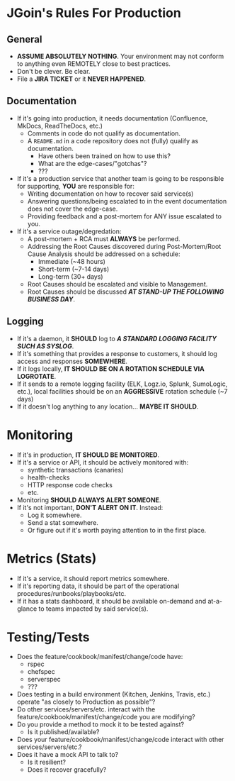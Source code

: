 # JGoin's Rules For Production
## General
- **ASSUME ABSOLUTELY NOTHING**.  Your environment may not conform to anything even REMOTELY close to best practices.
- Don't be clever.  Be clear.
- File a **JIRA TICKET** or it **NEVER HAPPENED**.

## Documentation
- If it's going into production, it needs documentation (Confluence, MkDocs, ReadTheDocs, etc.)
  - Comments in code do not qualify as documentation.
  - A `README.md` in a code repository does not (fully) qualify as documentation.
    - Have others been trained on how to use this?
    - What are the edge-cases/"gotchas"?
    - ???
- If it's a production service that another team is going to be responsible for supporting, **YOU** are responsible for:
  - Writing documentation on how to recover said service(s)
  - Answering questions/being escalated to in the event documentation does not cover the edge-case.
  - Providing feedback and a post-mortem for ANY issue escalated to you.
- If it's a service outage/degredation:
  - A post-mortem + RCA must **ALWAYS** be performed.
  - Addressing the Root Causes discovered during Post-Mortem/Root Cause Analysis should be addressed on a schedule:
    - Immediate (~48 hours)
    - Short-term (~7-14 days)
    - Long-term (30+ days)
  - Root Causes should be escalated and visible to Management.
  - Root Causes should be discussed ***AT STAND-UP THE FOLLOWING BUSINESS DAY***.

## Logging
- If it's a daemon, it **SHOULD** log to ***A STANDARD LOGGING FACILITY SUCH AS SYSLOG***.
- If it's something that provides a response to customers, it should log access and responses **SOMEWHERE**.
- If it logs locally, **IT SHOULD BE ON A ROTATION SCHEDULE VIA LOGROTATE**.
- If it sends to a remote logging facility (ELK, Logz.io, Splunk, SumoLogic, etc.), local facilities should be on an **AGGRESSIVE** rotation schedule (~7 days)
- If it doesn't log anything to any location... **MAYBE IT SHOULD**.

# Monitoring
- If it's in production, **IT SHOULD BE MONITORED**.
- If it's a service or API, it should be actively monitored with:
  - synthetic transactions (canaries)
  - health-checks
  - HTTP response code checks
  - etc.
- Monitoring **SHOULD ALWAYS ALERT SOMEONE**.
- If it's not important, **DON'T ALERT ON IT**.  Instead:
  - Log it somewhere.
  - Send a stat somewhere.
  - Or figure out if it's worth paying attention to in the first place.

# Metrics (Stats)
- If it's a service, it should report metrics somewhere.
- If it's reporting data, it should be part of the operational procedures/runbooks/playbooks/etc.
- If it has a stats dashboard, it should be available on-demand and at-a-glance to teams impacted by said service(s).

# Testing/Tests
- Does the feature/cookbook/manifest/change/code have:
  - rspec
  - chefspec
  - serverspec
  - ???
- Does testing in a build environment (Kitchen, Jenkins, Travis, etc.) operate "as closely to Production as possible"?
- Do other services/servers/etc. interact with the feature/cookbook/manifest/change/code you are modifying?
- Do you provide a method to mock it to be tested against?
  - Is it published/available?
- Does your feature/cookbook/manifest/change/code interact with other services/servers/etc.?
- Does it have a mock API to talk to?
  - Is it resilient?
  - Does it recover gracefully?